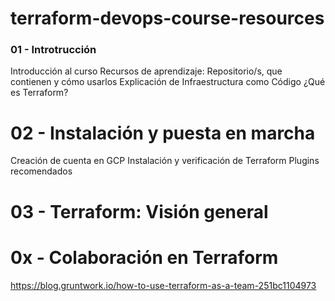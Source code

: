 # terraform-devops-course-resources



### 01 - Introtrucción
Introducción al curso
Recursos de aprendizaje: Repositorio/s, que contienen y cómo usarlos
Explicación de Infraestructura como Código
¿Qué es Terraform?


# 02 - Instalación y puesta en marcha
Creación de cuenta en GCP
Instalación y verificación de Terraform
Plugins recomendados



# 03 - Terraform: Visión general


# 0x - Colaboración en Terraform
https://blog.gruntwork.io/how-to-use-terraform-as-a-team-251bc1104973



